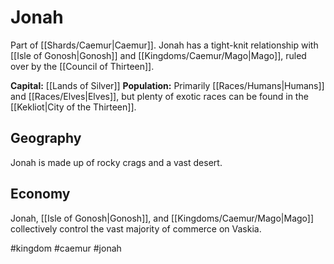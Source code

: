 # Jonah

Part of [[Shards/Caemur|Caemur]]. Jonah has a tight-knit relationship with [[Isle of Gonosh|Gonosh]] and [[Kingdoms/Caemur/Mago|Mago]], ruled over by the [[Council of Thirteen]].

**Capital:** [[Lands of Silver]]
**Population:** Primarily [[Races/Humans|Humans]] and [[Races/Elves|Elves]], but plenty of exotic races can be found in the [[Kekliot|City of the Thirteen]].

## Geography
Jonah is made up of rocky crags and a vast desert.

## Economy
Jonah, [[Isle of Gonosh|Gonosh]], and [[Kingdoms/Caemur/Mago|Mago]] collectively control the vast majority of commerce on Vaskia.

#kingdom #caemur #jonah